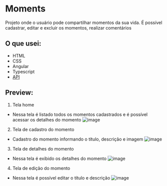 # Moments
Projeto onde o usuário pode compartilhar momentos da sua vida. É possível cadastrar, editar e excluir os momentos, realizar comentários

## O que usei:
- HTML
- CSS
- Angular
- Typescript
- [API](https://github.com/matheusbattisti/curso_adonis_api_yt)


## Preview:
1. Tela home
- Nessa tela é listado todos os momentos cadastrados e é possível acessar os detalhes do momento
![image](https://user-images.githubusercontent.com/67917547/218216465-423be4fa-2256-41d6-b618-46c0e8180685.png)

2. Tela de cadastro do momento
- Cadastro do momento informando o título, descrição e imagem
![image](https://user-images.githubusercontent.com/67917547/218217711-57bca3c2-7ec1-4a25-8d7a-d5c446e191d6.png)

3. Tela de detalhes do momento
- Nessa tela é exibido os detalhes do momento
![image](https://user-images.githubusercontent.com/67917547/218215033-9373a2ca-2057-48ae-93ab-20e8330a174c.png)

4. Tela de edição do momento
- Nessa tela é possível editar o título e descrição 
![image](https://user-images.githubusercontent.com/67917547/218217446-26bd8d2d-415b-48b8-addf-68af994c09bc.png)
